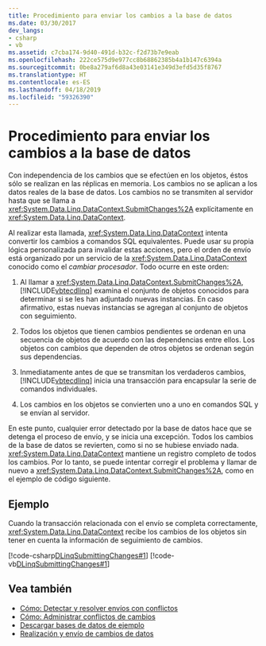 ```yaml
---
title: Procedimiento para enviar los cambios a la base de datos
ms.date: 03/30/2017
dev_langs:
- csharp
- vb
ms.assetid: c7cba174-9d40-491d-b32c-f2d73b7e9eab
ms.openlocfilehash: 222ce575d9e977cc8b68862385b4a1b147c6394a
ms.sourcegitcommit: 0be8a279af6d8a43e03141e349d3efd5d35f8767
ms.translationtype: HT
ms.contentlocale: es-ES
ms.lasthandoff: 04/18/2019
ms.locfileid: "59326390"
---
```

# <a name="how-to-submit-changes-to-the-database"></a>Procedimiento para enviar los cambios a la base de datos
Con independencia de los cambios que se efectúen en los objetos, éstos sólo se realizan en las réplicas en memoria. Los cambios no se aplican a los datos reales de la base de datos. Los cambios no se transmiten al servidor hasta que se llama a <xref:System.Data.Linq.DataContext.SubmitChanges%2A> explícitamente en <xref:System.Data.Linq.DataContext>.  
  
 Al realizar esta llamada, <xref:System.Data.Linq.DataContext> intenta convertir los cambios a comandos SQL equivalentes. Puede usar su propia lógica personalizada para invalidar estas acciones, pero el orden de envío está organizado por un servicio de la <xref:System.Data.Linq.DataContext> conocido como el *cambiar procesador*. Todo ocurre en este orden:  
  
1. Al llamar a <xref:System.Data.Linq.DataContext.SubmitChanges%2A>, [!INCLUDE[vbtecdlinq](../../../../../../includes/vbtecdlinq-md.md)] examina el conjunto de objetos conocidos para determinar si se les han adjuntado nuevas instancias. En caso afirmativo, estas nuevas instancias se agregan al conjunto de objetos con seguimiento.  
  
2. Todos los objetos que tienen cambios pendientes se ordenan en una secuencia de objetos de acuerdo con las dependencias entre ellos. Los objetos con cambios que dependen de otros objetos se ordenan según sus dependencias.  
  
3. Inmediatamente antes de que se transmitan los verdaderos cambios, [!INCLUDE[vbtecdlinq](../../../../../../includes/vbtecdlinq-md.md)] inicia una transacción para encapsular la serie de comandos individuales.  
  
4. Los cambios en los objetos se convierten uno a uno en comandos SQL y se envían al servidor.  
  
 En este punto, cualquier error detectado por la base de datos hace que se detenga el proceso de envío, y se inicia una excepción. Todos los cambios de la base de datos se revierten, como si no se hubiese enviado nada. <xref:System.Data.Linq.DataContext> mantiene un registro completo de todos los cambios. Por lo tanto, se puede intentar corregir el problema y llamar de nuevo a <xref:System.Data.Linq.DataContext.SubmitChanges%2A>, como en el ejemplo de código siguiente.  
  
## <a name="example"></a>Ejemplo  
 Cuando la transacción relacionada con el envío se completa correctamente, <xref:System.Data.Linq.DataContext> recibe los cambios de los objetos sin tener en cuenta la información de seguimiento de cambios.  
  
 [!code-csharp[DLinqSubmittingChanges#1](../../../../../../samples/snippets/csharp/VS_Snippets_Data/DLinqSubmittingChanges/cs/Program.cs#1)]
 [!code-vb[DLinqSubmittingChanges#1](../../../../../../samples/snippets/visualbasic/VS_Snippets_Data/DLinqSubmittingChanges/vb/Module1.vb#1)]  
  
## <a name="see-also"></a>Vea también

- [Cómo: Detectar y resolver envíos con conflictos](../../../../../../docs/framework/data/adonet/sql/linq/how-to-detect-and-resolve-conflicting-submissions.md)
- [Cómo: Administrar conflictos de cambios](../../../../../../docs/framework/data/adonet/sql/linq/how-to-manage-change-conflicts.md)
- [Descargar bases de datos de ejemplo](../../../../../../docs/framework/data/adonet/sql/linq/downloading-sample-databases.md)
- [Realización y envío de cambios de datos](../../../../../../docs/framework/data/adonet/sql/linq/making-and-submitting-data-changes.md)
